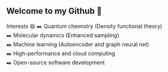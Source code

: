 ## Welcome to my Github 👋

Interests 😄
✒️ Quantum chemistry (Density functional theory) <br>
✒️ Molecular dynamics (Enhanced sampling) <br>
✒️ Machine learning (Autoencoder and graph neural net) <br>
✒️ High-performance and cloud computing <br>
✒️ Open-source software development
